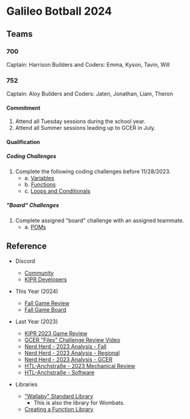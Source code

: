 # Galileo Botball 2024

## Teams

### 700

Captain: Harrison
Builders and Coders: Emma, Kyson, Tavin, Will

### 752

Captain: Aloy
Builders and Coders: Jaten, Jonathan, Liam, Theron

#### Commitment

1. Attend all Tuesday sessions during the school year.
2. Attend all Summer sessions leading up to GCER in July.

#### Qualification

##### Coding Challenges

1. Complete the following coding challenges before 11/28/2023.
   - a. [Variables](https://github.com/galileo-botball/botball-2024/blob/main/qualification-challenges/variables/challenge.md)
   - b. [Functions](https://github.com/galileo-botball/botball-2024/blob/main/qualification-challenges/functions/challenge.md)
   - c. [Loops and Conditionals](https://github.com/galileo-botball/botball-2024/blob/main/qualification-challenges/loops-and-conditionals/challenge.md)

##### "Board" Challenges

1. Complete assigned "board" challenge with an assigned teammate.
   - a. [POMs](https://github.com/galileo-botball/botball-2024/blob/main/qualification-challenges/poms/challenge.md)

## Reference

- Discord

  - [Community](https://discord.gg/TSSkKxR7Hd)
  - [KIPR Developers](https://discord.gg/xXamUtmU)

- This Year (2024)

  - [Fall Game Review](https://github.com/galileo-botball/botball-2024/blob/main/documents/2024-fall-game-review-v1.0.pdf)
  - [Fall Game Board](https://github.com/galileo-botball/botball-2024/blob/main/images/fall-game-board.png)

- Last Year (2023)

  - [KIPR 2023 Game Review](https://www.kipr.org/wp-content/uploads/2023%20Botball/2023%20Botball%20Game%20Review%20v1.2.pdf)
  - [GCER "Files" Challenge Review Video](https://youtu.be/AUOKx34RSvg)
  - [Nerd Herd - 2023 Analysis - Fall](https://www.youtube.com/watch?v=BHABUw1UFl8)
  - [Nerd Herd - 2023 Analysis - Regional](https://www.youtube.com/watch?v=xgCPRXlJI1k)
  - [Nerd Herd - 2023 Analysis - GCER](https://www.youtube.com/watch?v=B6xfd2BPE-8)
  - [HTL-Anchstraße - 2023 Mechanical Review](https://www.youtube.com/watch?v=Wzuv4gFlMTU)
  - [HTL-Anchstraße - Software](https://github.com/frenchbakery)

- Libraries

  - ["Wallaby" Standard Library](https://files.kipr.org/wallaby/wallaby_doc/index.html)
    - This is also the library for Wombats.
  - [Creating a Function Library](https://www.youtube.com/watch?v=WXfreJXcWgY)
